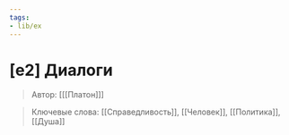 ```yaml
---
tags:
- lib/ex
---
```

# [e2] Диалоги
>Автор: [[[Платон]]]

>Ключевые слова: [[Справедливость]], [[Человек]], [[Политика]], [[Душа]]